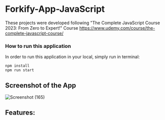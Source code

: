 # Forkify-App-JavaScript

These projects were developed following "The Complete JavaScript Course 2023: From Zero to Expert!" Course https://www.udemy.com/course/the-complete-javascript-course/

### How to run this application
In order to run this application in your local, simply run in terminal:
```
npm install
npm run start
```

## Screenshot of the App
![Screenshot (165)](https://github.com/FrederickAurelio/Forkify-App-JavaScript/assets/121996224/1a8682bc-f7c9-471d-9bb5-5a6251374f27)

## Features:
